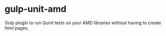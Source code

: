 gulp-unit-amd
=============

Gulp plugin to run Qunit tests on your AMD libraries without having to create html pages.
